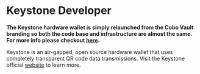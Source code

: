 # Keystone Developer

**The Keystone hardware wallet is simply relaunched from the Cobo Vault branding 
so both the code base and infrastructure are almost the same. 
For more info please checkout [here](https://blog.keyst.one/leaving-cobo-to-continue-the-cobo-vault-legacy-29bb2f8f026e).**

Keystone is an air-gapped, open source hardware wallet that uses completely transparent QR code data transmissions. 
Visit the Keystone official [website](https://keyst.one) to learn more.
